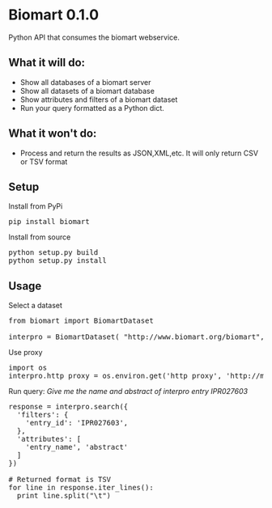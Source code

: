 Biomart 0.1.0
=============

Python API that consumes the biomart webservice.

What it will do:
----------------

* Show all databases of a biomart server
* Show all datasets of a biomart database
* Show attributes and filters of a biomart dataset
* Run your query formatted as a Python dict.

What it won't do:
-----------------

* Process and return the results as JSON,XML,etc. It will only return CSV or TSV format

Setup
-----

Install from PyPi
<pre>pip install biomart</pre>

Install from source
<pre>
python setup.py build
python setup.py install
</pre>

Usage
-----

Select a dataset
<pre>
from biomart import BiomartDataset

interpro = BiomartDataset( "http://www.biomart.org/biomart", {'name': 'entry'} )
</pre>

Use proxy
<pre>
import os
interpro.http_proxy = os.environ.get('http_proxy', 'http://my_http_proxy.org')
</pre>

Run query: <i>Give me the name and abstract of interpro entry IPR027603</i>
<pre>
response = interpro.search({
  'filters': {
    'entry_id': 'IPR027603',
  },
  'attributes': [
    'entry_name', 'abstract'
  ]
})
  
# Returned format is TSV
for line in response.iter_lines():
  print line.split("\t")
  
</pre>
